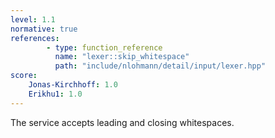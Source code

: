 ```yaml
---
level: 1.1
normative: true
references:
        - type: function_reference
          name: "lexer::skip_whitespace"
          path: "include/nlohmann/detail/input/lexer.hpp"
score:
    Jonas-Kirchhoff: 1.0
    Erikhu1: 1.0
---
```


The service accepts leading and closing whitespaces.